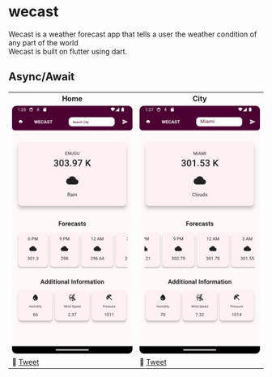 # wecast
Wecast is a weather forecast app that tells a user the weather condition of any part of the world <br>
Wecast is built on flutter using dart.

## Async/Await

<table>
	<tbody width="100%">
	<tr>
			<th>Home</th>	
			<th>City</th>	
		</tr>
		<tr>
			<td>
			<img src="https://github.com/SidneyEmeka/Wecast/blob/master/assets/images/mainpage.png" alt="Home"></img>
			</td>
			<td>
			<img src="https://github.com/SidneyEmeka/Wecast/blob/master/assets/images/searchedpage.png" alt="Search"></img>
			</td>
		</tr>
		<tr>
			<td>
				🔗 <a href="https://twitter.com/siswipe">Tweet</a>
			</td>
			<td>
				🔗 <a href="https://x.com/sidswipe">Tweet</a>
			</td>
		</tr>
	</tbody>
</table>


